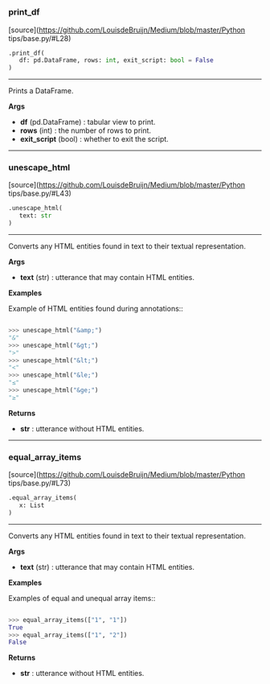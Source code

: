 #


### print_df
[source](https://github.com/LouisdeBruijn/Medium/blob/master/Python tips/base.py/#L28)
```python
.print_df(
   df: pd.DataFrame, rows: int, exit_script: bool = False
)
```

---
Prints a DataFrame.


**Args**

* **df** (pd.DataFrame) : tabular view to print.
* **rows** (int) : the number of rows to print.
* **exit_script** (bool) : whether to exit the script.


----


### unescape_html
[source](https://github.com/LouisdeBruijn/Medium/blob/master/Python tips/base.py/#L43)
```python
.unescape_html(
   text: str
)
```

---
Converts any HTML entities found in text to their textual representation.


**Args**

* **text** (str) : utterance that may contain HTML entities.


**Examples**


Example of HTML entities found during annotations::


```python

>>> unescape_html("&amp;")
"&"
>>> unescape_html("&gt;")
">"
>>> unescape_html("&lt;")
"<"
>>> unescape_html("&le;")
"≤"
>>> unescape_html("&ge;")
"≥"

```

**Returns**

* **str**  : utterance without HTML entities.


----


### equal_array_items
[source](https://github.com/LouisdeBruijn/Medium/blob/master/Python tips/base.py/#L73)
```python
.equal_array_items(
   x: List
)
```

---
Converts any HTML entities found in text to their textual representation.


**Args**

* **text** (str) : utterance that may contain HTML entities.


**Examples**


Examples of equal and unequal array items::


```python

>>> equal_array_items(["1", "1"])
True
>>> equal_array_items(["1", "2"])
False

```

**Returns**

* **str**  : utterance without HTML entities.

